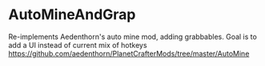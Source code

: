﻿# AutoMineAndGrap
Re-implements Aedenthorn's auto mine mod, adding grabbables. Goal is to add a UI instead of current mix of hotkeys
https://github.com/aedenthorn/PlanetCrafterMods/tree/master/AutoMine